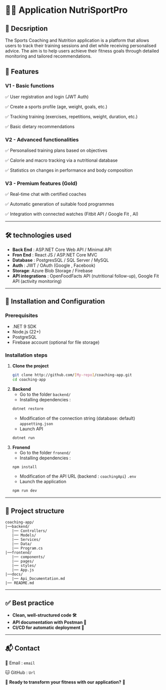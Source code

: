 
# 🏋️‍♂️ Application NutriSportPro

## 📌 Decsription

The Sports Coaching and Nutrition application is a platform that allows users to track their training sessions and diet while receiving personalised advice. The aim is to help users achieve their fitness goals through detailed monitoring and tailored recommendations.

## 🚀 Features

### **V1 - Basic functions**

✅ User registration and login (JWT Auth)

✅ Create a sports profile (age, weight, goals, etc.)

✅ Tracking training (exercises, repetitions, weight, duration, etc.)

✅ Basic dietary recommendations

### **V2 - Advanced functionalities**

✅ Personalised training plans based on objectives

✅ Calorie and macro tracking via a nutritional database

✅ Statistics on changes in performance and body composition

### **V3 - Premium features (Gold)**

✅ Real-time chat with certified coaches

✅ Automatic generation of suitable food programmes

✅ Integration with connected watches (Fitbit API / Google Fit , AI)

---

## 🛠️ technologies used 

- **Back End** : ASP.NET Core Web API / Minimal API
- **Fron End** : React JS / ASP.NET Core MVC
- **Database** : PostgresSQL / SQL Server / MySQL
- **Auth** : JWT / OAuth (Google , Facebook)
- **Storage**: Azure Blob Storage / Firebase
- **API integrations** : OpenFoodFacts API (nutritional follow-up), Google Fit API (activity monitoring)

---

## 🎯 Installation and Configuration

### **Prerequisites**

- .NET 9 SDK
- Node.js (22+)
- PostgreSQL
- Firebase account (optional for file storage)

### **Installation steps**

1. **Clone the project**
   ```sh
   git clone http://github.com/[My-repo]/coaching-app.git
   cd coaching-app
   ```
2. **Backend**
   - Go to the folder `backend/`
   - Installing dependencies :
   ```sh
   dotnet restore
   ```
   - Modification of the connection string (database: default) `appsetting.json`
   - Launch API
   ```sh
   dotnet run
   ```
3. **Fronend**
   - Go to the folder `fronend/`
   - Installing dependencies :
   ```sh
   npm install
   ```
   - Modification of the API URL (backend : `coachingApi`) `.env`
   - Launch the application
   ```sh
   npm run dev
   ```

---

## 📂 Project structure

```
coaching-app/
|──backend/
   |── Controllers/
   |── Models/
   |── Services/
   |── Data/
   |── Program.cs
|──frontend/
   |── components/
   |── pages/
   |── styles/
   |── App.js
|──docs/
   |── Api_Documentation.md
|── README.md
```

---

## ✅ Best practice

- **Clean, well-structured code 🛠️**
- **API documentation with Postman 📖**
- **CI/CD for automatic deployment 🚀**

---

## 📬 Contact

📧 Email : `email`

🐱 GitHub : `Url`

🚀 **Ready to transform your fitness with our application?** 💪

